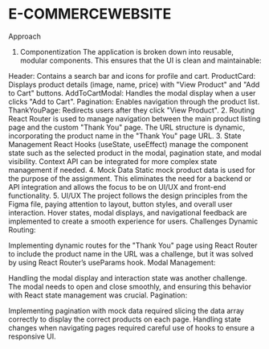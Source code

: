 # E-COMMERCEWEBSITE
Approach
1. Componentization
The application is broken down into reusable, modular components. This ensures that the UI is clean and maintainable:

Header: Contains a search bar and icons for profile and cart.
ProductCard: Displays product details (image, name, price) with "View Product" and "Add to Cart" buttons.
AddToCartModal: Handles the modal display when a user clicks "Add to Cart".
Pagination: Enables navigation through the product list.
ThankYouPage: Redirects users after they click "View Product".
2. Routing
React Router is used to manage navigation between the main product listing page and the custom "Thank You" page. The URL structure is dynamic, incorporating the product name in the "Thank You" page URL.
3. State Management
React Hooks (useState, useEffect) manage the component state such as the selected product in the modal, pagination state, and modal visibility. Context API can be integrated for more complex state management if needed.
4. Mock Data
Static mock product data is used for the purpose of the assignment. This eliminates the need for a backend or API integration and allows the focus to be on UI/UX and front-end functionality.
5. UI/UX
The project follows the design principles from the Figma file, paying attention to layout, button styles, and overall user interaction. Hover states, modal displays, and navigational feedback are implemented to create a smooth experience for users.
Challenges
Dynamic Routing:

Implementing dynamic routes for the "Thank You" page using React Router to include the product name in the URL was a challenge, but it was solved by using React Router’s useParams hook.
Modal Management:

Handling the modal display and interaction state was another challenge. The modal needs to open and close smoothly, and ensuring this behavior with React state management was crucial.
Pagination:

Implementing pagination with mock data required slicing the data array correctly to display the correct products on each page. Handling state changes when navigating pages required careful use of hooks to ensure a responsive UI.
